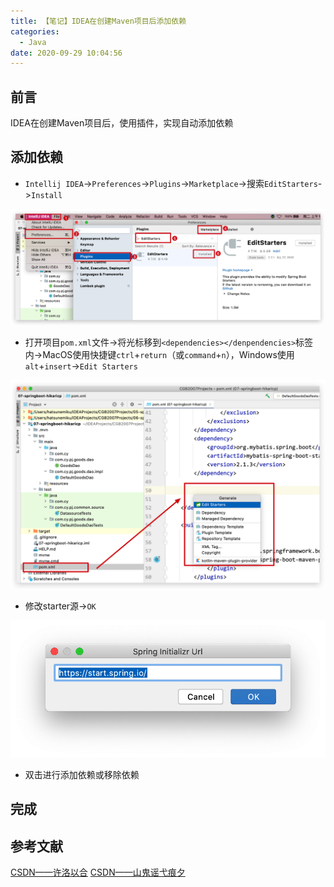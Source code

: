 ```yaml
---
title: 【笔记】IDEA在创建Maven项目后添加依赖
categories:
  - Java
date: 2020-09-29 10:04:56
---
```


## 前言

IDEA在创建Maven项目后，使用插件，实现自动添加依赖

<!-- more -->

## 添加依赖

- `Intellij IDEA`->`Preferences`->`Plugins`->`Marketplace`->搜索`EditStarters`->`Install`

![01.png](/images/20200929100456/01.png)

- 打开项目`pom.xml`文件->将光标移到`<dependencies></denpendencies>`标签内->MacOS使用快捷键`ctrl`+`return`（或`command`+`n`），Windows使用`alt`+`insert`->`Edit Starters`

![02.png](/images/20200929100456/02.png)

- 修改starter源->`OK`

![03.png](/images/20200929100456/03.png)

- 双击进行添加依赖或移除依赖

## 完成

## 参考文献

[CSDN——许洛以合](https://blog.csdn.net/w1043203101/article/details/79688848)
[CSDN——山鬼谣弋痕夕](https://blog.csdn.net/weixin_30363263/article/details/84380805)

